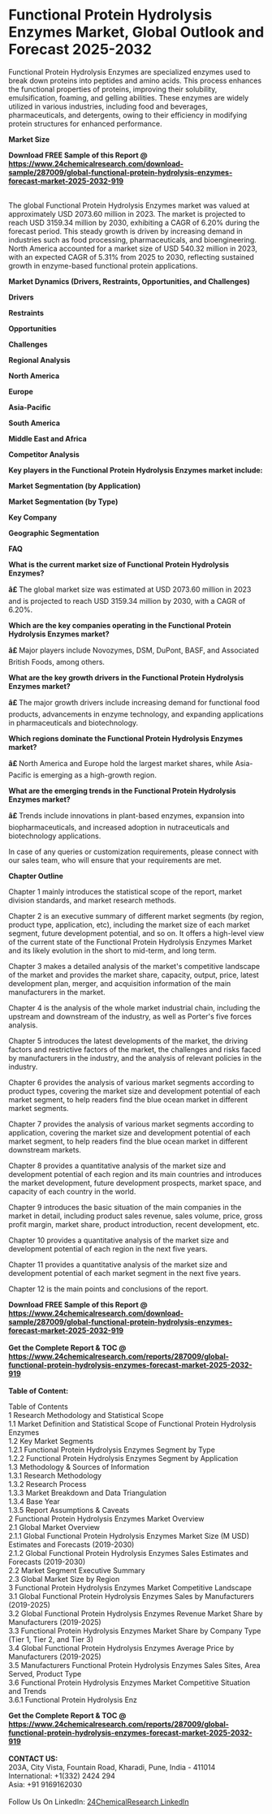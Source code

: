 <h1>Functional Protein Hydrolysis Enzymes Market, Global Outlook and Forecast 2025-2032</h1><p>Functional Protein Hydrolysis Enzymes are specialized enzymes used to break down proteins into peptides and amino acids. This process enhances the functional properties of proteins, improving their solubility, emulsification, foaming, and gelling abilities. These enzymes are widely utilized in various industries, including food and beverages, pharmaceuticals, and detergents, owing to their efficiency in modifying protein structures for enhanced performance.</p><p>
<strong>Market Size</strong></p><p>
</p><div><b>Download FREE Sample of this Report @ 
            <a href="https://www.24chemicalresearch.com/download-sample/287009/global-functional-protein-hydrolysis-enzymes-forecast-market-2025-2032-919">
            https://www.24chemicalresearch.com/download-sample/287009/global-functional-protein-hydrolysis-enzymes-forecast-market-2025-2032-919</a></b></div><br><p>The global Functional Protein Hydrolysis Enzymes market was valued at approximately USD 2073.60 million in 2023. The market is projected to reach USD 3159.34 million by 2030, exhibiting a CAGR of 6.20% during the forecast period. This steady growth is driven by increasing demand in industries such as food processing, pharmaceuticals, and bioengineering. North America accounted for a market size of USD 540.32 million in 2023, with an expected CAGR of 5.31% from 2025 to 2030, reflecting sustained growth in enzyme-based functional protein applications.</p><p>
<strong>Market Dynamics (Drivers, Restraints, Opportunities, and Challenges)</strong></p><p>
<strong>Drivers</strong></p><p>
</p><p>
<strong>Restraints</strong></p><p>
</p><p>
<strong>Opportunities</strong></p><p>
</p><p>
<strong>Challenges</strong></p><p>
</p><p>
<strong>Regional Analysis</strong></p><p>
<strong>North America</strong></p><p>
</p><p>
<strong>Europe</strong></p><p>
</p><p>
<strong>Asia-Pacific</strong></p><p>
</p><p>
<strong>South America</strong></p><p>
</p><p>
<strong>Middle East and Africa</strong></p><p>
</p><p>
<strong>Competitor Analysis </strong></p><p>
</p><p><strong>Key players in the Functional Protein Hydrolysis Enzymes market include:</strong></p><p>
</p><p>
<strong>Market Segmentation (by Application)</strong></p><p>
</p><p>
<strong>Market Segmentation (by Type)</strong></p><p>
</p><p>
<strong>Key Company</strong></p><p>
</p><p>
<strong>Geographic Segmentation</strong></p><p>
</p><p>
<strong>FAQ </strong></p><p>
<strong>What is the current market size of Functional Protein Hydrolysis Enzymes?</strong></p><p>
</p><p><strong>â£ </strong>The global market size was estimated at USD 2073.60 million in 2023 and is projected to reach USD 3159.34 million by 2030, with a CAGR of 6.20%.</p><p>
<strong>Which are the key companies operating in the Functional Protein Hydrolysis Enzymes market?</strong></p><p>
</p><p><strong>â£ </strong>Major players include Novozymes, DSM, DuPont, BASF, and Associated British Foods, among others.</p><p>
<strong>What are the key growth drivers in the Functional Protein Hydrolysis Enzymes market?</strong></p><p>
</p><p><strong>â£ </strong>The major growth drivers include increasing demand for functional food products, advancements in enzyme technology, and expanding applications in pharmaceuticals and biotechnology.</p><p>
<strong>Which regions dominate the Functional Protein Hydrolysis Enzymes market?</strong></p><p>
</p><p><strong>â£ </strong>North America and Europe hold the largest market shares, while Asia-Pacific is emerging as a high-growth region.</p><p>
<strong>What are the emerging trends in the Functional Protein Hydrolysis Enzymes market?</strong></p><p>
</p><p><strong>â£ </strong>Trends include innovations in plant-based enzymes, expansion into biopharmaceuticals, and increased adoption in nutraceuticals and biotechnology applications.</p><p>
</p><p>
</p><p>
In case of any queries or customization requirements, please connect with our sales team, who will ensure that your requirements are met.</p><p>
<strong>Chapter Outline</strong></p><p>
Chapter 1 mainly introduces the statistical scope of the report, market division standards, and market research methods.</p><p>
Chapter 2 is an executive summary of different market segments (by region, product type, application, etc), including the market size of each market segment, future development potential, and so on. It offers a high-level view of the current state of the Functional Protein Hydrolysis Enzymes Market and its likely evolution in the short to mid-term, and long term.</p><p>
Chapter 3 makes a detailed analysis of the market's competitive landscape of the market and provides the market share, capacity, output, price, latest development plan, merger, and acquisition information of the main manufacturers in the market.</p><p>
Chapter 4 is the analysis of the whole market industrial chain, including the upstream and downstream of the industry, as well as Porter's five forces analysis.</p><p>
Chapter 5 introduces the latest developments of the market, the driving factors and restrictive factors of the market, the challenges and risks faced by manufacturers in the industry, and the analysis of relevant policies in the industry.</p><p>
Chapter 6 provides the analysis of various market segments according to product types, covering the market size and development potential of each market segment, to help readers find the blue ocean market in different market segments.</p><p>
Chapter 7 provides the analysis of various market segments according to application, covering the market size and development potential of each market segment, to help readers find the blue ocean market in different downstream markets.</p><p>
Chapter 8 provides a quantitative analysis of the market size and development potential of each region and its main countries and introduces the market development, future development prospects, market space, and capacity of each country in the world.</p><p>
Chapter 9 introduces the basic situation of the main companies in the market in detail, including product sales revenue, sales volume, price, gross profit margin, market share, product introduction, recent development, etc.</p><p>
Chapter 10 provides a quantitative analysis of the market size and development potential of each region in the next five years.</p><p>
Chapter 11 provides a quantitative analysis of the market size and development potential of each market segment in the next five years.</p><p>
Chapter 12 is the main points and conclusions of the report.</p><div><b>Download FREE Sample of this Report @ 
            <a href="https://www.24chemicalresearch.com/download-sample/287009/global-functional-protein-hydrolysis-enzymes-forecast-market-2025-2032-919">
            https://www.24chemicalresearch.com/download-sample/287009/global-functional-protein-hydrolysis-enzymes-forecast-market-2025-2032-919</a></b></div><br><div><b>Get the Complete Report & TOC @ 
            <a href="https://www.24chemicalresearch.com/reports/287009/global-functional-protein-hydrolysis-enzymes-forecast-market-2025-2032-919">
            https://www.24chemicalresearch.com/reports/287009/global-functional-protein-hydrolysis-enzymes-forecast-market-2025-2032-919</a></b></div><br>
            <b>Table of Content:</b><p>Table of Contents<br />
1 Research Methodology and Statistical Scope<br />
1.1 Market Definition and Statistical Scope of Functional Protein Hydrolysis Enzymes<br />
1.2 Key Market Segments<br />
1.2.1 Functional Protein Hydrolysis Enzymes Segment by Type<br />
1.2.2 Functional Protein Hydrolysis Enzymes Segment by Application<br />
1.3 Methodology & Sources of Information<br />
1.3.1 Research Methodology<br />
1.3.2 Research Process<br />
1.3.3 Market Breakdown and Data Triangulation<br />
1.3.4 Base Year<br />
1.3.5 Report Assumptions & Caveats<br />
2 Functional Protein Hydrolysis Enzymes Market Overview<br />
2.1 Global Market Overview<br />
2.1.1 Global Functional Protein Hydrolysis Enzymes Market Size (M USD) Estimates and Forecasts (2019-2030)<br />
2.1.2 Global Functional Protein Hydrolysis Enzymes Sales Estimates and Forecasts (2019-2030)<br />
2.2 Market Segment Executive Summary<br />
2.3 Global Market Size by Region<br />
3 Functional Protein Hydrolysis Enzymes Market Competitive Landscape<br />
3.1 Global Functional Protein Hydrolysis Enzymes Sales by Manufacturers (2019-2025)<br />
3.2 Global Functional Protein Hydrolysis Enzymes Revenue Market Share by Manufacturers (2019-2025)<br />
3.3 Functional Protein Hydrolysis Enzymes Market Share by Company Type (Tier 1, Tier 2, and Tier 3)<br />
3.4 Global Functional Protein Hydrolysis Enzymes Average Price by Manufacturers (2019-2025)<br />
3.5 Manufacturers Functional Protein Hydrolysis Enzymes Sales Sites, Area Served, Product Type<br />
3.6 Functional Protein Hydrolysis Enzymes Market Competitive Situation and Trends<br />
3.6.1 Functional Protein Hydrolysis Enz</p><div><b>Get the Complete Report & TOC @ 
            <a href="https://www.24chemicalresearch.com/reports/287009/global-functional-protein-hydrolysis-enzymes-forecast-market-2025-2032-919">
            https://www.24chemicalresearch.com/reports/287009/global-functional-protein-hydrolysis-enzymes-forecast-market-2025-2032-919</a></b></div><br><b>CONTACT US:</b><br>
            203A, City Vista, Fountain Road, Kharadi, Pune, India - 411014<br>
            International: +1(332) 2424 294<br>
            Asia: +91 9169162030 <br><br>
            Follow Us On LinkedIn: <a href="https://www.linkedin.com/company/24chemicalresearch/">24ChemicalResearch LinkedIn</a>
